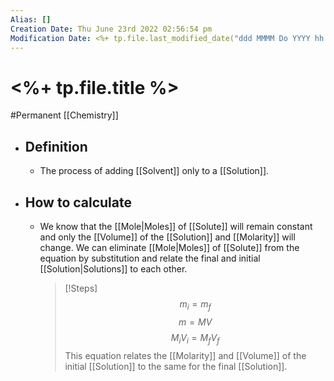 ```yaml
---
Alias: []
Creation Date: Thu June 23rd 2022 02:56:54 pm 
Modification Date: <%+ tp.file.last_modified_date("ddd MMMM Do YYYY hh:mm:ss a") %>
---
```

# <%+ tp.file.title %>
#Permanent [[Chemistry]]

- ## Definition
	- The process of adding [[Solvent]] only to a [[Solution]].
- ## How to calculate
	- We know that the [[Mole|Moles]] of [[Solute]] will remain constant and only the [[Volume]] of the [[Solution]] and [[Molarity]] will change. We can eliminate [[Mole|Moles]] of [[Solute]] from the equation by substitution and relate the final and initial [[Solution|Solutions]] to each other.
	  
	  > [!Steps]
	  > $$m_i=m_f$$
	  > $$m=MV$$
	  > $$M_iV_i=M_fV_f$$
	  > This equation relates the [[Molarity]] and [[Volume]] of the initial [[Solution]] to the same for the final [[Solution]].